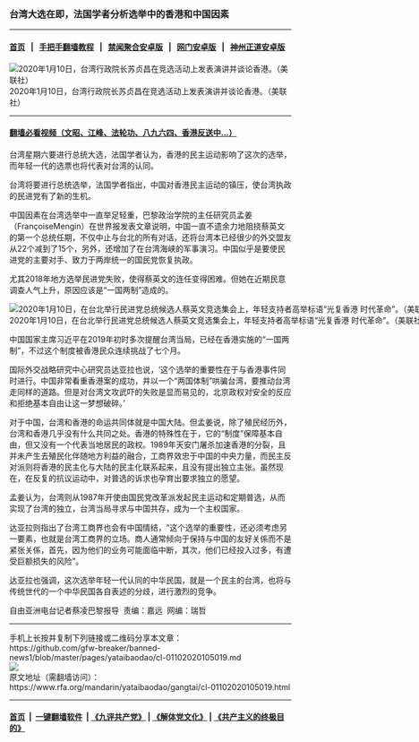 ### 台湾大选在即，法国学者分析选举中的香港和中国因素
------------------------

#### [首页](https://github.com/gfw-breaker/banned-news1/blob/master/README.md) &nbsp;&nbsp;|&nbsp;&nbsp; [手把手翻墙教程](https://github.com/gfw-breaker/guides/wiki) &nbsp;&nbsp;|&nbsp;&nbsp; [禁闻聚合安卓版](https://github.com/gfw-breaker/bn-android) &nbsp;&nbsp;|&nbsp;&nbsp; [网门安卓版](https://github.com/oGate2/oGate) &nbsp;&nbsp;|&nbsp;&nbsp; [神州正道安卓版](https://github.com/SzzdOgate/update) 



<div id="headerimg">
 <img alt="2020年1月10日，台湾行政院长苏贞昌在竞选活动上发表演讲并谈论香港。（美联社）
" src="https://www.rfa.org/mandarin/yataibaodao/gangtai/cl-01102020105019.html/AP_20010537975313.jpg/@@images/b4535bdb-d071-4c71-a2d6-1d1182221966.jpeg" title="2020年1月10日，台湾行政院长苏贞昌在竞选活动上发表演讲并谈论香港。（美联社）
"/>
 <div id="headerimgcontents">
  <div id="headerimgcaption">
   <span>
    2020年1月10日，台湾行政院长苏贞昌在竞选活动上发表演讲并谈论香港。（美联社）
   </span>
   <!-- zoomattribute -->
  </div>
  <!-- headerimgcaption -->
 </div>
 <!-- headerimagecontents -->
</div>

<hr/>


#### [翻墙必看视频（文昭、江峰、法轮功、八九六四、香港反送中...）](http://167.172.214.107/home.html)

<div id="storytext">
 <div>
  <div class="slot_header">
  </div>
 </div>
 <p>
 </p>
 <p>
  台湾星期六要进行总统大选，法国学者认为，香港的民主运动影响了这次的选举，而年轻一代的选票也将代表对台湾的认同。
 </p>
 <p>
  台湾将要进行总统选举，法国学者指出，中国对香港民主运动的镇压，使台湾执政的民进党有了新的生机。
 </p>
 <p>
 </p>
 <p>
 </p>
 <p>
  中国因素在台湾选举中一直举足轻重，巴黎政治学院的主任研究员孟姜（FrançoiseMengin）在世界报发表文章说明，中国一直不遗余力地阻挠蔡英文的第一个总统任期，不仅中止与台北的所有对话，还将台湾本已经很少的外交盟友从22个减到了15个，另外，还增加了在台湾海峡的军事演习。中国似乎是要使民进党的主要对手、致力于两岸统一的国民党恢复执政。
 </p>
 <p>
  尤其2018年地方选举民进党失败，使得蔡英文的连任变得困难。但她在近期民意调查人气上升，原因应该是“一国两制”造成的。
 </p>
 <p>
 </p>
 <p>
  <div class="image-inline captioned" style="width:1500px;">
   <div style="width:1500px;">
    <img alt="2020年1月10日，在台北举行民进党总统候选人蔡英文竞选集会上，年轻支持者高举标语“光复香港 时代革命”。（美联社）" src="https://www.rfa.org/mandarin/yataibaodao/gangtai/cl-01102020105019.html/AP_20010445042005.jpg" title="2020年1月10日，在台北举行民进党总统候选人蔡英文竞选集会上，年轻支持者高举标语“光复香港 时代革命”。（美联社）"/>
   </div>
   <div class="image-caption">
    <span style="width:1500px;">
     2020年1月10日，在台北举行民进党总统候选人蔡英文竞选集会上，年轻支持者高举标语“光复香港 时代革命”。（美联社）
    </span>
    <span class="copyright">
    </span>
   </div>
  </div>
 </p>
 <p>
  中国国家主席习近平在2019年初时多次提醒台湾当局，已经在香港实施的“一国两制”，不过这个制度被香港民众连续挑战了七个月。
 </p>
 <p>
  国际外交战略研究中心研究员达亚拉也说，‘这个选举的重要性在于与香港事件同时进行。中国非常看重香港案的成功，并以一个“两国体制”哄骗台湾，要推动台湾走同样的道路。但是对台湾文攻武吓的失败是显而易见的，北京政权对安全的反应和拒绝基本自由让这一梦想破碎。’
 </p>
 <p>
  对于中国，台湾和香港的命运共同体就是中国大陆。但孟姜说，除了殖民经历外，台湾和香港几乎没有什么共同之处。香港的特殊性在于，它的“制度”保障基本自由，但又没有一个代表当地居民的政权。1989年天安门屠杀加速香港的分裂，且并未产生去殖民化伴随地方利益的融合，工商界效忠于中国的中央力量，而民主反对派则将香港的民主化与大陆的民主化联系起来，且没有提出独立主张。虽然现在，在反复的抗议运动中，对普选的诉求也孕育出要求独立的愿望。
 </p>
 <p>
  孟姜认为，台湾则从1987年开使由国民党改革派发起民主运动和定期普选，从而实现了台湾的独立，台湾当局寻求与中国共存，成为一个主权国家。
 </p>
 <p>
  达亚拉则指出了台湾工商界也会有中国情结，“这个选举的重要性，还必须考虑另一要素，也就是台湾工商界的立场。商人通常倾向于保持与中国的友好关係而不是紧张关係，首先，因为他们的业务可能面临中断，其次，他们已经投入过多，有遭受巨额损失的风险”。
 </p>
 <p>
  达亚拉也强调，这次选举年轻一代认同的中华民国，就是一个民主的台湾，也将与传统世代的一个中华民国各自表述的分歧，进行激烈的竞争。
 </p>
 <p>
 </p>
 <p>
  自由亚洲电台记者蔡凌巴黎报导  责编：嘉远  网编：瑞哲
 </p>
</div>

<hr/>
手机上长按并复制下列链接或二维码分享本文章：<br/>
https://github.com/gfw-breaker/banned-news1/blob/master/pages/yataibaodao/cl-01102020105019.md <br/>
<a href='https://github.com/gfw-breaker/banned-news1/blob/master/pages/yataibaodao/cl-01102020105019.md'><img src='https://github.com/gfw-breaker/banned-news1/blob/master/pages/yataibaodao/cl-01102020105019.md.png'/></a> <br/>
原文地址（需翻墙访问）：https://www.rfa.org/mandarin/yataibaodao/gangtai/cl-01102020105019.html


------------------------
#### [首页](https://github.com/gfw-breaker/banned-news1/blob/master/README.md) &nbsp;|&nbsp; [一键翻墙软件](https://github.com/gfw-breaker/nogfw/blob/master/README.md) &nbsp;| [《九评共产党》](https://github.com/gfw-breaker/9ping.md/blob/master/README.md#九评之一评共产党是什么) | [《解体党文化》](https://github.com/gfw-breaker/jtdwh.md/blob/master/README.md) | [《共产主义的终极目的》](https://github.com/gfw-breaker/gczydzjmd.md/blob/master/README.md)


<img src='http://gfw-breaker.win/banned-news/pages/yataibaodao/cl-01102020105019.md' width='0px' height='0px'/>
